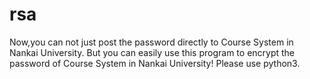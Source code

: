 # rsa
Now,you can not just post the password directly to Course System in Nankai University.
But you can easily use this program to encrypt the password of Course System in Nankai University!
Please use python3.
